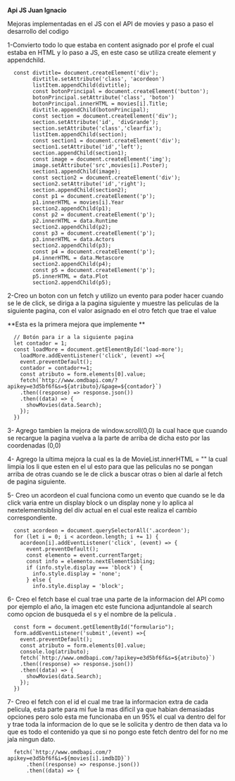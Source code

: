 **Api JS Juan Ignacio**

Mejoras implementadas en el JS con el API de movies y paso a paso el desarrollo del codigo 

1-Convierto todo lo que estaba en content asignado por el profe el cual estaba en HTML y lo paso a JS, en este caso se utiliza create element y appendchild.

      const divtitle= document.createElement('div');
            divtitle.setAttribute('class', 'acordeon')
            listItem.appendChild(divtitle);
            const botonPrincipal = document.createElement('button');
            botonPrincipal.setAttribute('class', 'boton')
            botonPrincipal.innerHTML = movies[i].Title;
            divtitle.appendChild(botonPrincipal);
            const section = document.createElement('div');
            section.setAttribute('id', 'divGrande');
            section.setAttribute('class','clearfix');
            listItem.appendChild(section);
            const section1 = document.createElement('div');
            section1.setAttribute('id','left');
            section.appendChild(section1);
            const image = document.createElement('img');
            image.setAttribute('src',movies[i].Poster);
            section1.appendChild(image);
            const section2 = document.createElement('div');
            section2.setAttribute('id','right');
            section.appendChild(section2);
            const p1 = document.createElement('p');
            p1.innerHTML = movies[i].Year
            section2.appendChild(p1);
            const p2 = document.createElement('p');
            p2.innerHTML = data.Runtime
            section2.appendChild(p2);
            const p3 = document.createElement('p');
            p3.innerHTML = data.Actors
            section2.appendChild(p3);
            const p4 = document.createElement('p');
            p4.innerHTML = data.Metascore
            section2.appendChild(p4);
            const p5 = document.createElement('p');
            p5.innerHTML = data.Plot
            section2.appendChild(p5);
            

2-Creo un boton con un fetch y utilizo un evento para poder hacer cuando se le de click, se diriga a la pagina siguiente y muestre las peliculas de la siguiente pagina, con el valor asignado en el otro fetch que trae el value

**Esta es la primera mejora que implemente **

      // Botón para ir a la siguiente pagina
      let contador = 1;
      const loadMore = document.getElementById('load-more');
        loadMore.addEventListener('click', (event) =>{
        event.preventDefault();
        contador = contador+=1;
        const atributo = form.elements[0].value;
        fetch(`http://www.omdbapi.com/?apikey=e3d5bf6f&s=${atributo}/&page=${contador}`)
        .then((response) => response.json())
        .then((data) => {
          showMovies(data.Search);
        });
      })
      
  
3- Agrego tambien la mejora de window.scroll(0,0) la cual hace que cuando se recargue la pagina vuelva a la parte de arriba de dicha esto por las coordenadas (0,0)
 
 
 
4- Agrego la ultima mejora la cual es la de MovieList.innerHTML = "" la cual limpia los li que esten en el ul esto para que las peliculas no se pongan arriba de otras cuando se le de click a buscar otras o bien al darle al fetch de pagina siguiente.


5- Creo un acordeon el cual funciona como un evento que cuando se le da click varia entre un display block o un display none y lo aplica al nextelementsibling del div actual en el cual este realiza el cambio correspondiente.

      const acordeon = document.querySelectorAll('.acordeon');
      for (let i = 0; i < acordeon.length; i += 1) {
        acordeon[i].addEventListener('click', (event) => {
          event.preventDefault();
          const elemento = event.currentTarget;
          const info = elemento.nextElementSibling;
          if (info.style.display === 'block') {
            info.style.display = 'none';
          } else {
            info.style.display = 'block';
            

6- Creo el fetch base el cual trae una parte de la informacion del API como por ejemplo el año, la imagen etc este funciona adjuntandole al search como opcion de busqueda el s y el nombre de la pelicula .

      const form = document.getElementById("formulario");
      form.addEventListener('submit',(event) =>{
        event.preventDefault();
        const atributo = form.elements[0].value;
        console.log(atributo);
        fetch(`http://www.omdbapi.com/?apikey=e3d5bf6f&s=${atributo}`)
        .then((response) => response.json())
        .then((data) => {
          showMovies(data.Search);
        });
      })

7- Creo el fetch con el id el cual me trae la informacion extra de cada pelicula, esta parte para mi fue la mas dificil ya que habian demasiadas opciones pero solo esta me funcionaba en un 95% el cual va dentro del for y trae toda la informacion de lo que se le solicita y dentro de then data va lo que es todo el contenido ya que si no pongo este fetch dentro del for no me jala ningun dato.     


      fetch(`http://www.omdbapi.com/?apikey=e3d5bf6f&i=${movies[i].imdbID}`)
          .then((response) => response.json())
          .then((data) => {


  
